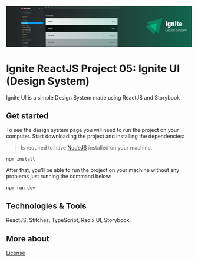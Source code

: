 <img src=".github/ignite-ui-banner.svg">

# Ignite ReactJS Project 05: Ignite UI (Design System)
Ignite UI is a simple Design System made using ReactJS and Storybook

## Get started
To see the design system page you will need to run the project on your computer. Start downloading the project and installing the dependencies:

> Is required to have [NodeJS](https://nodejs.org/en) installed on your machine.

```
npm install
```

After that, you'll be able to run the project on your machine without any problems just running the command below:

```
npm run dev
```

## Technologies & Tools
ReactJS, Stitches, TypeScript, Radix UI, Storybook.

## More about
<a href="https://opensource.org/license/mit">License</a>